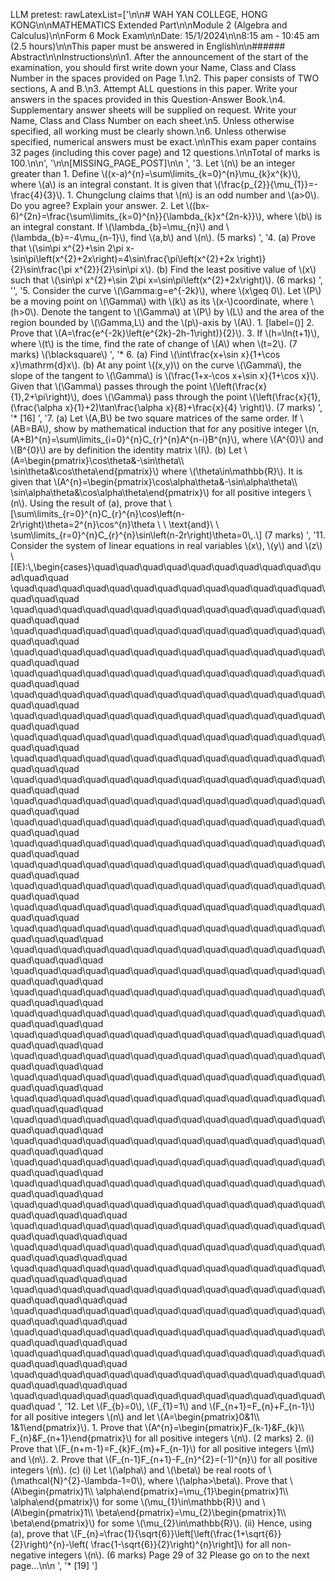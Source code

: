 LLM pretest:
rawLatexList=['\n\n# WAH YAN COLLEGE, HONG KONG\n\nMATHEMATICS Extended Part\n\nModule 2 (Algebra and Calculus)\n\nForm 6 Mock Exam\n\nDate: 15/1/2024\n\n8:15 am - 10:45 am (2.5 hours)\n\nThis paper must be answered in English\n\n###### Abstract\n\nInstructions\n\n1. After the announcement of the start of the examination, you should first write down your Name, Class and Class Number in the spaces provided on Page 1.\n2. This paper consists of TWO sections, A and B.\n3. Attempt ALL questions in this paper. Write your answers in the spaces provided in this Question-Answer Book.\n4. Supplementary answer sheets will be supplied on request. Write your Name, Class and Class Number on each sheet.\n5. Unless otherwise specified, all working must be clearly shown.\n6. Unless otherwise specified, numerical answers must be exact.\n\nThis exam paper contains 32 pages (including this cover page) and 12 questions.\n\nTotal of marks is 100.\n\n', '\n\n[MISSING_PAGE_POST]\n\n ', '3. Let \\(n\\) be an integer greater than 1. Define \\((x-a)^{n}=\\sum\\limits_{k=0}^{n}\\mu_{k}x^{k}\\), where \\(a\\) is an integral constant. It is given that \\(\\frac{p_{2}}{\\mu_{1}}=-\\frac{4}{3}\\). 1. Chungclung claims that \\(n\\) is an odd number and \\(a>0\\). Do you agree? Explain your answer. 2. Let \\((bx-6)^{2n}=\\frac{\\sum\\limits_{k=0}^{n}}{\\lambda_{k}x^{2n-k}}\\), where \\(b\\) is an integral constant. If \\(\\lambda_{b}=\\mu_{n}\\) and \\(\\lambda_{b}=-4\\mu_{n-1}\\), find \\(a,b\\) and \\(n\\). (5 marks) ', '4. (a) Prove that \\(\\sin\\pi x^{2}+\\sin 2\\pi x-\\sin\\pi\\left(x^{2}+2x\\right)=4\\sin\\frac{\\pi\\left(x^{2}+2x \\right)}{2}\\sin\\frac{\\pi x^{2}}{2}\\sin\\pi x\\). (b) Find the least positive value of \\(x\\) such that \\(\\sin\\pi x^{2}+\\sin 2\\pi x=\\sin\\pi\\left(x^{2}+2x\\right)\\). (6 marks) ', '', '5. Consider the curve \\(\\Gamma:g=e^{-2k}\\), where \\(x\\geq 0\\). Let \\(P\\) be a moving point on \\(\\Gamma\\) with \\(k\\) as its \\(x-\\)coordinate, where \\(h>0\\). Denote the tangent to \\(\\Gamma\\) at \\(P\\) by \\(L\\) and the area of the region bounded by \\(\\Gamma,L\\) and the \\(p\\)-axis by \\(A\\). 1. [label=()] 2. Prove that \\(A=\\frac{e^{-2k}\\left(e^{2k}-2h-1\\right)}{2}\\). 3. If \\(h=\\ln(t+1)\\), where \\(t\\) is the time, find the rate of change of \\(A\\) when \\(t=2\\). (7 marks) \\(\\blacksquare\\) ', '* 6. (a) Find \\(\\int\\frac{x+\\sin x}{1+\\cos x}\\mathrm{d}x\\). (b) At any point \\((x,y)\\) on the curve \\(\\Gamma\\), the slope of the tangent to \\(\\Gamma\\) is \\(\\frac{1+x-\\cos x+\\sin x}{1+\\cos x}\\). Given that \\(\\Gamma\\) passes through the point \\(\\left(\\frac{x}{1},2+\\pi\\right)\\), does \\(\\Gamma\\) pass through the point \\(\\left(\\frac{x}{1},(\\frac{\\alpha x}{1}+2)\\tan\\frac{\\alpha x}{8}+\\frac{x}{4} \\right)\\). (7 marks) ', '* [16] ', '7. (a) Let \\(A,B\\) be two square matrices of the same order. If \\(AB=BA\\), show by mathematical induction that for any positive integer \\(n,(A+B)^{n}=\\sum\\limits_{i=0}^{n}C_{r}^{n}A^{n-i}B^{n}\\), where \\(A^{0}\\) and \\(B^{0}\\) are by definition the identity matrix \\(I\\). (b) Let \\(A=\\begin{pmatrix}\\cos\\theta&-\\sin\\theta\\\\ \\sin\\theta&\\cos\\theta\\end{pmatrix}\\) where \\(\\theta\\in\\mathbb{R}\\). It is given that \\(A^{n}=\\begin{pmatrix}\\cos\\alpha\\theta&-\\sin\\alpha\\theta\\\\ \\sin\\alpha\\theta&\\cos\\alpha\\theta\\end{pmatrix}\\) for all positive integers \\(n\\). Using the result of (a), prove that \\[\\sum\\limits_{r=0}^{n}C_{r}^{n}\\cos\\left(n-2r\\right)\\theta=2^{n}\\cos^{n}\\theta \\ \\ \\text{and}\\ \\ \\sum\\limits_{r=0}^{n}C_{r}^{n}\\sin\\left(n-2r\\right)\\theta=0\\,.\\] (7 marks) ', '11. Consider the system of linear equations in real variables \\(x\\), \\(y\\) and \\(z\\) \\[(E):\\,\\begin{cases}\\quad\\quad\\quad\\quad\\quad\\quad\\quad\\quad\\quad\\quad\\quad\\quad \\quad\\quad\\quad\\quad\\quad\\quad\\quad\\quad\\quad\\quad\\quad\\quad\\quad\\quad\\quad\\quad \\quad\\quad\\quad\\quad\\quad\\quad\\quad\\quad\\quad\\quad\\quad\\quad\\quad\\quad\\quad\\quad \\quad\\quad\\quad\\quad\\quad\\quad\\quad\\quad\\quad\\quad\\quad\\quad\\quad\\quad\\quad\\quad \\quad\\quad\\quad\\quad\\quad\\quad\\quad\\quad\\quad\\quad\\quad\\quad\\quad\\quad\\quad\\quad \\quad\\quad\\quad\\quad\\quad\\quad\\quad\\quad\\quad\\quad\\quad\\quad\\quad\\quad\\quad\\quad \\quad\\quad\\quad\\quad\\quad\\quad\\quad\\quad\\quad\\quad\\quad\\quad\\quad\\quad\\quad\\quad \\quad\\quad\\quad\\quad\\quad\\quad\\quad\\quad\\quad\\quad\\quad\\quad\\quad\\quad\\quad\\quad \\quad\\quad\\quad\\quad\\quad\\quad\\quad\\quad\\quad\\quad\\quad\\quad\\quad\\quad\\quad\\quad \\quad\\quad\\quad\\quad\\quad\\quad\\quad\\quad\\quad\\quad\\quad\\quad\\quad\\quad\\quad\\quad \\quad\\quad\\quad\\quad\\quad\\quad\\quad\\quad\\quad\\quad\\quad\\quad\\quad\\quad\\quad\\quad \\quad\\quad\\quad\\quad\\quad\\quad\\quad\\quad\\quad\\quad\\quad\\quad\\quad\\quad\\quad\\quad \\quad\\quad\\quad\\quad\\quad\\quad\\quad\\quad\\quad\\quad\\quad\\quad\\quad\\quad\\quad\\quad \\quad\\quad\\quad\\quad\\quad\\quad\\quad\\quad\\quad\\quad\\quad\\quad\\quad\\quad\\quad\\quad \\quad\\quad\\quad\\quad\\quad\\quad\\quad\\quad\\quad\\quad\\quad\\quad\\quad\\quad\\quad\\quad \\quad\\quad\\quad\\quad\\quad\\quad\\quad\\quad\\quad\\quad\\quad\\quad\\quad\\quad\\quad\\quad \\quad\\quad\\quad\\quad\\quad\\quad\\quad\\quad\\quad\\quad\\quad\\quad\\quad\\quad\\quad\\quad \\quad\\quad\\quad\\quad\\quad\\quad\\quad\\quad\\quad\\quad\\quad\\quad\\quad\\quad\\quad\\quad\\quad \\quad\\quad\\quad\\quad\\quad\\quad\\quad\\quad\\quad\\quad\\quad\\quad\\quad\\quad\\quad\\quad\\quad \\quad\\quad\\quad\\quad\\quad\\quad\\quad\\quad\\quad\\quad\\quad\\quad\\quad\\quad\\quad\\quad\\quad \\quad\\quad\\quad\\quad\\quad\\quad\\quad\\quad\\quad\\quad\\quad\\quad\\quad\\quad\\quad\\quad\\quad \\quad\\quad\\quad\\quad\\quad\\quad\\quad\\quad\\quad\\quad\\quad\\quad\\quad\\quad\\quad\\quad\\quad \\quad\\quad\\quad\\quad\\quad\\quad\\quad\\quad\\quad\\quad\\quad\\quad\\quad\\quad\\quad\\quad\\quad \\quad\\quad\\quad\\quad\\quad\\quad\\quad\\quad\\quad\\quad\\quad\\quad\\quad\\quad\\quad\\quad\\quad \\quad\\quad\\quad\\quad\\quad\\quad\\quad\\quad\\quad\\quad\\quad\\quad\\quad\\quad\\quad\\quad\\quad \\quad\\quad\\quad\\quad\\quad\\quad\\quad\\quad\\quad\\quad\\quad\\quad\\quad\\quad\\quad\\quad\\quad \\quad\\quad\\quad\\quad\\quad\\quad\\quad\\quad\\quad\\quad\\quad\\quad\\quad\\quad\\quad\\quad\\quad \\quad\\quad\\quad\\quad\\quad\\quad\\quad\\quad\\quad\\quad\\quad\\quad\\quad\\quad\\quad\\quad\\quad \\quad\\quad\\quad\\quad\\quad\\quad\\quad\\quad\\quad\\quad\\quad\\quad\\quad\\quad\\quad\\quad\\quad \\quad\\quad\\quad\\quad\\quad\\quad\\quad\\quad\\quad\\quad\\quad\\quad\\quad\\quad\\quad\\quad\\quad \\quad\\quad\\quad\\quad\\quad\\quad\\quad\\quad\\quad\\quad\\quad\\quad\\quad\\quad\\quad\\quad\\quad\\quad \\quad\\quad\\quad\\quad\\quad\\quad\\quad\\quad\\quad\\quad\\quad\\quad\\quad\\quad\\quad\\quad\\quad\\quad \\quad\\quad\\quad\\quad\\quad\\quad\\quad\\quad\\quad\\quad\\quad\\quad\\quad\\quad\\quad\\quad\\quad\\quad \\quad\\quad\\quad\\quad\\quad\\quad\\quad\\quad\\quad\\quad\\quad\\quad\\quad\\quad\\quad\\quad\\quad\\quad \\quad\\quad\\quad\\quad\\quad\\quad\\quad\\quad\\quad\\quad\\quad\\quad\\quad\\quad\\quad\\quad\\quad\\quad \\quad\\quad\\quad\\quad\\quad\\quad\\quad\\quad\\quad\\quad\\quad\\quad\\quad\\quad\\quad\\quad\\quad\\quad \\quad\\quad\\quad\\quad\\quad\\quad\\quad\\quad\\quad\\quad\\quad\\quad\\quad\\quad\\quad\\quad\\quad\\quad \\quad\\quad\\quad\\quad\\quad\\quad\\quad\\quad\\quad\\quad\\quad\\quad\\quad\\quad\\quad\\quad\\quad\\quad \\quad\\quad\\quad\\quad\\quad\\quad\\quad\\quad\\quad\\quad\\quad\\quad\\quad\\quad\\quad\\quad\\quad\\quad \\quad\\quad\\quad\\quad\\quad\\quad\\quad\\quad\\quad\\quad\\quad\\quad\\quad\\quad\\quad ', '12. Let \\(F_{b}=0\\), \\(F_{1}=1\\) and \\(F_{n+1}=F_{n}+F_{n-1}\\) for all positive integers \\(n\\) and let \\(A=\\begin{pmatrix}0&1\\\\ 1&1\\end{pmatrix}\\). 1. Prove that \\(A^{n}=\\begin{pmatrix}F_{k-1}&F_{k}\\\\ F_{n}&F_{n+1}\\end{pmatrix}\\) for all positive integers \\(n\\). (2 marks) 2. (i)  Prove that \\(F_{n+m-1}=F_{k}F_{m}+F_{n-1}\\) for all positive integers \\(m\\) and \\(n\\). 2. Prove that \\(F_{n-1}F_{n+1}-F_{n}^{2}=(-1)^{n}\\) for all positive integers \\(n\\). (c) (i)  Let \\(\\alpha\\) and \\(\\beta\\) be real roots of \\(\\mathcal{N}^{2}-\\lambda-1=0\\), where \\(\\alpha>\\beta\\). Prove that \\(A\\begin{pmatrix}1\\\\ \\alpha\\end{pmatrix}=\\mu_{1}\\begin{pmatrix}1\\\\ \\alpha\\end{pmatrix}\\) for some \\(\\mu_{1}\\in\\mathbb{R}\\) and \\(A\\begin{pmatrix}1\\\\ \\beta\\end{pmatrix}=\\mu_{2}\\begin{pmatrix}1\\\\ \\beta\\end{pmatrix}\\) for some \\(\\mu_{2}\\in\\mathbb{R}\\). (ii)  Hence, using (a), prove that \\(F_{n}=\\frac{1}{\\sqrt{6}}\\left[\\left(\\frac{1+\\sqrt{6}}{2}\\right)^{n}-\\left( \\frac{1-\\sqrt{6}}{2}\\right)^{n}\\right]\\) for all non-negative integers \\(n\\). (6 marks)  Page 29 of 32  Please go on to the next page...\n\n ', '* [19] ']

